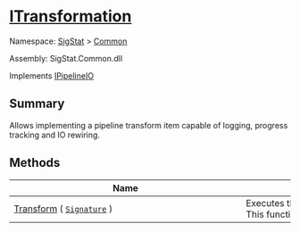 # [ITransformation](./ITransformation.md)

Namespace: [SigStat]() > [Common](./README.md)

Assembly: SigStat.Common.dll

Implements [IPipelineIO](./Pipeline/IPipelineIO.md)

## Summary
Allows implementing a pipeline transform item capable of logging, progress tracking and IO rewiring.

## Methods

| Name | Summary | 
| --- | --- | 
| [Transform](./Methods/ITransformation-100663461.md) ( [`Signature`](./Signature.md) )<div style="width: 400px">| Executes the transform on the `signature` parameter.  This function gets called by the pipeline.<div style="width: 400px">| <br>


